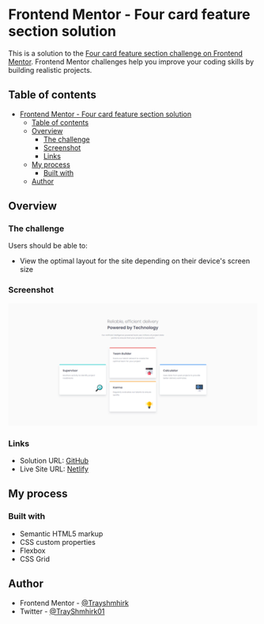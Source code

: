 # Frontend Mentor - Four card feature section solution

This is a solution to the [Four card feature section challenge on Frontend Mentor](https://www.frontendmentor.io/challenges/four-card-feature-section-weK1eFYK). Frontend Mentor challenges help you improve your coding skills by building realistic projects. 

## Table of contents

- [Frontend Mentor - Four card feature section solution](#frontend-mentor---four-card-feature-section-solution)
  - [Table of contents](#table-of-contents)
  - [Overview](#overview)
    - [The challenge](#the-challenge)
    - [Screenshot](#screenshot)
    - [Links](#links)
  - [My process](#my-process)
    - [Built with](#built-with)
  - [Author](#author)


## Overview

### The challenge

Users should be able to:

- View the optimal layout for the site depending on their device's screen size

### Screenshot

![](./images/screencapture-127-0-0-1-5500-index-html-2023-09-19-01_12_40.png)


### Links

- Solution URL: [GitHub](https://github.com/Trayshmhirk/four-card-feature)
- Live Site URL: [Netlify](https://fourcardfeature-fm.netlify.app/)

## My process

### Built with

- Semantic HTML5 markup
- CSS custom properties
- Flexbox
- CSS Grid



## Author

- Frontend Mentor - [@Trayshmhirk](https://www.frontendmentor.io/profile/Trayshmhirk)
- Twitter - [@TrayShmhirk01](https://www.twitter.com/TrayShmhirk01)

